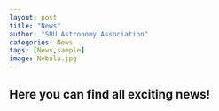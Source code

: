 ```yaml
---
layout: post
title: "News"
author: "SBU Astronomy Association"
categories: News
tags: [News,sample]
image: Nebula.jpg
---
```


## Here you can find all exciting news!
